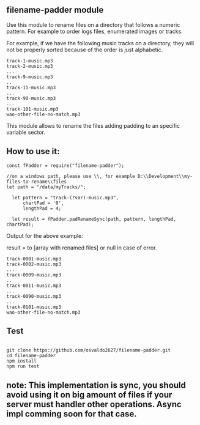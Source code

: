 ## filename-padder module
Use this module to rename files on a directory that follows a numeric pattern.
For example to order logs files, enumerated images or tracks.

For example, if we have the following music tracks on a directory, they will not be properly 
sorted because of the order is just alphabetic. 

```
track-1-music.mp3
track-2-music.mp3
...
track-9-music.mp3
..
track-11-music.mp3
...
track-90-music.mp3
...
track-101-music.mp3
wao-other-file-no-match.mp3
```

This module allows to rename the files adding padding to an specific variable sector.

## How to use it:
```
const fPadder = require("filename-padder");

//on a windows path, please use \\, for example D:\\Development\\my-files-to-rename\\files
let path = "/data/myTracks/";

  let pattern = "track-(?var)-music.mp3",
      chartPad = '0',
      lengthPad = 4;
  
  let result = fPadder.padRenameSync(path, pattern, lengthPad, chartPad);

```

Output for the above example:

result = to [array with renamed files] or null in case of error.

```
track-0001-music.mp3
track-0002-music.mp3
...
track-0009-music.mp3
..
track-0011-music.mp3
...
track-0090-music.mp3
...
track-0101-music.mp3
wao-other-file-no-match.mp3
```

## Test
```

git clone https://github.com/osvaldo2627/filename-padder.git 
cd filename-padder
npm install 
npm run test

```


## note: This implementation is sync, you should avoid using it on big amount of files if your server must handler other operations. Async impl comming soon for that case.
